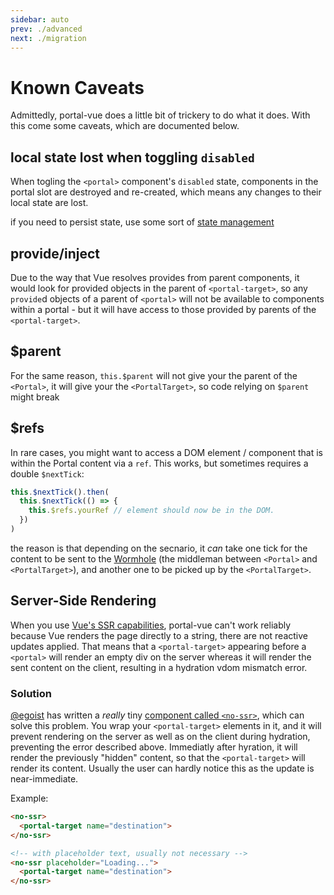 ```yaml
---
sidebar: auto
prev: ./advanced
next: ./migration
---
```


# Known Caveats

Admittedly, portal-vue does a little bit of trickery to do what it does. With this come some caveats, which are documented below.

## local state lost when toggling `disabled`

When togling the `<portal>` component's `disabled` state, components in the portal slot are destroyed and re-created, which means any changes to their local state are lost.

if you need to persist state, use some sort of [state management](https://portal-vue-next-preview.netlify.com/)

## provide/inject

Due to the way that Vue resolves provides from parent components, it would look for provided objects in the parent of `<portal-target>`, so any `provide`d objects of a parent of `<portal>` will not be available to components within a portal - but it will have access to those provided by parents of the `<portal-target>`.

## \$parent

For the same reason, `this.$parent` will not give your the parent of the `<Portal>`, it will give your the `<PortalTarget>`, so code relying on `$parent` might break

## \$refs

In rare cases, you might want to access a DOM element / component that is within the Portal content via a `ref`. This works, but sometimes requires a double `$nextTick`:

```javascript
this.$nextTick().then(
  this.$nextTick(() => {
    this.$refs.yourRef // element should now be in the DOM.
  })
)
```

the reason is that depending on the secnario, it _can_ take one tick for the content to be sent to the [Wormhole](../api/wormhole.md) (the middleman between `<Portal>` and `<PortalTarget>`), and another one to be picked up by the `<PortalTarget>`.

## Server-Side Rendering

When you use [Vue's SSR capabilities](https://ssr.vuejs.org), portal-vue can't work reliably because Vue renders the page directly to a string, there are not reactive updates applied. That means that a `<portal-target>` appearing before a `<portal>` will render an empty div on the server whereas it will render the sent content on the client, resulting in a hydration vdom mismatch error.

### Solution

[@egoist](https://github.com/egoist) has written a _really_ tiny [component called `<no-ssr>`](https://github.com/egoist/vue-no-ssr), which can solve this problem. You wrap your `<portal-target>` elements in it, and it will prevent rendering on the server as well as on the client during hydration, preventing the error described above. Immediatly after hyration, it will render the previously "hidden" content, so that the `<portal-target>` will render its content. Usually the user can hardly notice this as the update is near-immediate.

Example:

```html
<no-ssr>
  <portal-target name="destination">
</no-ssr>

<!-- with placeholder text, usually not necessary -->
<no-ssr placeholder="Loading...">
  <portal-target name="destination">
</no-ssr>
```

